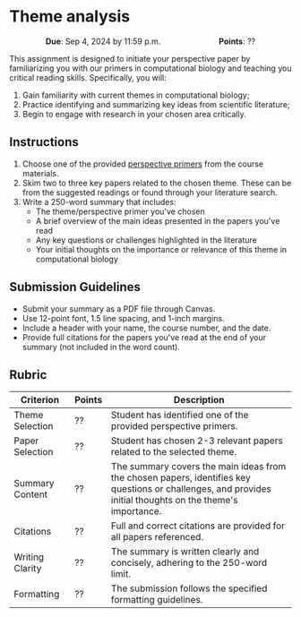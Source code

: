 # Theme analysis

<p style="text-align: center;">
    <object hspace="50">
        <strong>Due</strong></a>: Sep 4, 2024 by 11:59 p.m.
    </object>
    <object hspace="50">
        <strong>Points</strong></a>: ??
    </object>
</p>

This assignment is designed to initiate your perspective paper by familiarizing you with our primers in computational biology and teaching you critical reading skills.
Specifically, you will:

1.  Gain familiarity with current themes in computational biology;
2.  Practice identifying and summarizing key ideas from scientific literature;
3.  Begin to engage with research in your chosen area critically.

## Instructions

1.  Choose one of the provided [perspective primers](../primers.md) from the course materials.
2.  Skim two to three key papers related to the chosen theme.
 These can be from the suggested readings or found through your literature search.
3.  Write a 250-word summary that includes:
    -   The theme/perspective primer you've chosen
    -   A brief overview of the main ideas presented in the papers you've read
    -   Any key questions or challenges highlighted in the literature
    -   Your initial thoughts on the importance or relevance of this theme in computational biology

## Submission Guidelines

-   Submit your summary as a PDF file through Canvas.
-   Use 12-point font, 1.5 line spacing, and 1-inch margins.
-   Include a header with your name, the course number, and the date.
-   Provide full citations for the papers you've read at the end of your summary (not included in the word count).

## Rubric

| Criterion | Points | Description |
|-----------|--------|-------------|
| Theme Selection | ?? | Student has identified one of the provided perspective primers. |
| Paper Selection | ?? | Student has chosen 2-3 relevant papers related to the selected theme. |
| Summary Content | ?? | The summary covers the main ideas from the chosen papers, identifies key questions or challenges, and provides initial thoughts on the theme's importance. |
| Citations | ?? | Full and correct citations are provided for all papers referenced. |
| Writing Clarity | ?? | The summary is written clearly and concisely, adhering to the 250-word limit. |
| Formatting | ?? | The submission follows the specified formatting guidelines. |

